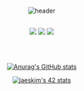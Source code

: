 <div align="center">

![header](https://capsule-render.vercel.app/api?type=transparent&height=200&text=♩♪♫♬♩♪♫♬♩♪♫♬&fontColor=F7DB4F&rotate=8&fontAlign=70)
<br/><br/>
 
<a href="https://velog.io/@bokyungkim" target="_blank"><img src="https://img.shields.io/badge/velog-20c997?style=flat-square&logo=Vimeo&logoColor=white"/></a>
<a href="mailto:sensepower98@gmail.com" target="_blank"><img src="https://img.shields.io/badge/Gmail-EA4335?style=flat-square&logo=Gmail&logoColor=white"/></a>
<a href="https://instagram.com/bovocado" target="_blank"><img src="https://img.shields.io/badge/IG-E4405F?style=flat-square&logo=instagram&logoColor=white"/></a>  
  
<br/><br/>
  
[![Anurag's GitHub stats](https://github-readme-stats.vercel.app/api?username=bokyungkim&hide=contribs,issues,prs&show_icons=true&theme=dracula)](https://github.com/anuraghazra/github-readme-stats)
  
[![jaeskim's 42 stats](https://badge42.herokuapp.com/api/stats/bokim)](https://github.com/JaeSeoKim/badge42)

</div>

<!--
**bokyungkim/bokyungkim** is a ✨ _special_ ✨ repository because its `README.md` (this file) appears on your GitHub profile.

Here are some ideas to get you started:

- 🔭 I’m currently working on ...
- 🌱 I’m currently learning ...
- 👯 I’m looking to collaborate on ...
- 🤔 I’m looking for help with ...
- 💬 Ask me about ...
- 📫 How to reach me: ...
- 😄 Pronouns: ...
- ⚡ Fun fact: ...
-->
